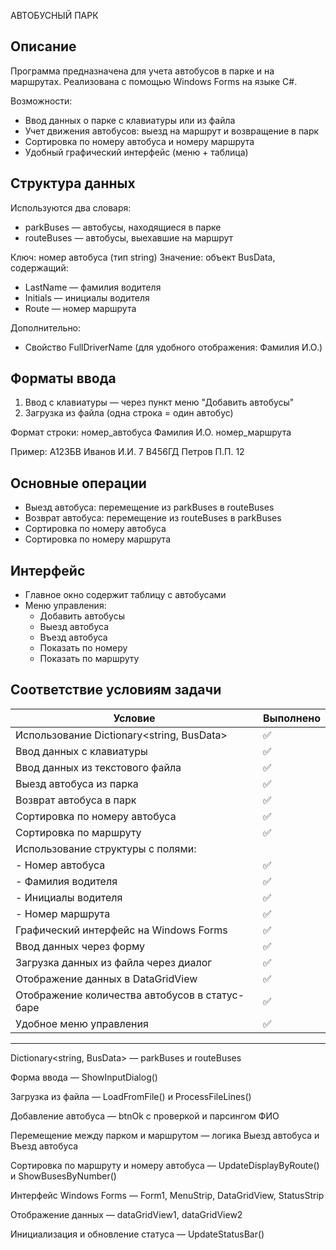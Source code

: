 АВТОБУСНЫЙ ПАРК

Описание
---------
Программа предназначена для учета автобусов в парке и на маршрутах. Реализована с помощью Windows Forms на языке C#.

Возможности:
- Ввод данных о парке с клавиатуры или из файла
- Учет движения автобусов: выезд на маршрут и возвращение в парк
- Сортировка по номеру автобуса и номеру маршрута
- Удобный графический интерфейс (меню + таблица)

Структура данных
----------------
Используются два словаря:
- parkBuses — автобусы, находящиеся в парке
- routeBuses — автобусы, выехавшие на маршрут

Ключ: номер автобуса (тип string)
Значение: объект BusData, содержащий:
  - LastName — фамилия водителя
  - Initials — инициалы водителя
  - Route — номер маршрута

Дополнительно:
  - Свойство FullDriverName (для удобного отображения: Фамилия И.О.)

Форматы ввода
-------------
1. Ввод с клавиатуры — через пункт меню "Добавить автобусы"
2. Загрузка из файла (одна строка = один автобус)

Формат строки:
  номер_автобуса Фамилия И.О. номер_маршрута

Пример:
  А123БВ Иванов И.И. 7
  В456ГД Петров П.П. 12

Основные операции
-----------------
- Выезд автобуса: перемещение из parkBuses в routeBuses
- Возврат автобуса: перемещение из routeBuses в parkBuses
- Сортировка по номеру автобуса
- Сортировка по номеру маршрута

Интерфейс
---------
- Главное окно содержит таблицу с автобусами
- Меню управления:
  - Добавить автобусы
  - Выезд автобуса
  - Въезд автобуса
  - Показать по номеру
  - Показать по маршруту

Соответствие условиям задачи
----------------------------
| Условие                                         | Выполнено |
|--------------------------------------------------|-----------|
| Использование Dictionary<string, BusData>        | ✅         |
| Ввод данных с клавиатуры                         | ✅         |
| Ввод данных из текстового файла                  | ✅         |
| Выезд автобуса из парка                          | ✅         |
| Возврат автобуса в парк                          | ✅         |
| Сортировка по номеру автобуса                    | ✅         |
| Сортировка по маршруту                           | ✅         |
| Использование структуры с полями:                |           |
|   - Номер автобуса                               | ✅         |
|   - Фамилия водителя                             | ✅         |
|   - Инициалы водителя                            | ✅         |
|   - Номер маршрута                               | ✅         |
| Графический интерфейс на Windows Forms           | ✅         |
| Ввод данных через форму                          | ✅         |
| Загрузка данных из файла через диалог            | ✅         |
| Отображение данных в DataGridView                | ✅         |
| Отображение количества автобусов в статус-баре   | ✅         |
| Удобное меню управления                          | ✅         |

----------------------------
Dictionary<string, BusData> — parkBuses и routeBuses

Форма ввода — ShowInputDialog()

Загрузка из файла — LoadFromFile() и ProcessFileLines()

Добавление автобуса — btnOk с проверкой и парсингом ФИО

Перемещение между парком и маршрутом — логика Выезд автобуса и Въезд автобуса

Сортировка по маршруту и номеру автобуса — UpdateDisplayByRoute() и ShowBusesByNumber()

Интерфейс Windows Forms — Form1, MenuStrip, DataGridView, StatusStrip

Отображение данных — dataGridView1, dataGridView2

Инициализация и обновление статуса — UpdateStatusBar()

